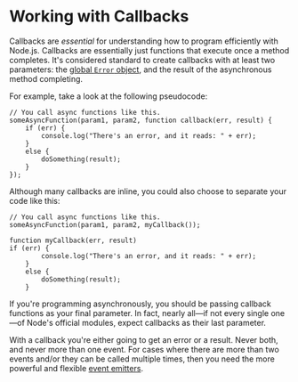 # Working with Callbacks

Callbacks are _essential_ for understanding how to program efficiently with Node.js. Callbacks are essentially just functions that execute once a method completes. It's considered standard to create  callbacks with at least two parameters: the [global `Error` object](../js_doc/Error.html), and the result of the asynchronous method completing.

For example, take a look at the following pseudocode:

    // You call async functions like this.
    someAsyncFunction(param1, param2, function callback(err, result) {
    	if (err) {
      		console.log("There's an error, and it reads: " + err);
    	}
    	else {
    		doSomething(result);
    	}
    });
    
Although many callbacks are inline, you could also choose to separate your code like this:

    // You call async functions like this.
    someAsyncFunction(param1, param2, myCallback());

    function myCallback(err, result) 
    if (err) {
      		console.log("There's an error, and it reads: " + err);
    	}
    	else {
    		doSomething(result);
    	}

If you're programming asynchronously, you should be passing callback functions as your final parameter. In fact, nearly all&mdash;if not every single one&mdash;of Node's official modules, expect callbacks as their last parameter.

With a callback you're either going to get an error or a result.  Never both, and never more than one event. For cases where there are more than two events and/or they can be called multiple times, then you need the more powerful and flexible [event emitters](understanding_event_emitters.html).